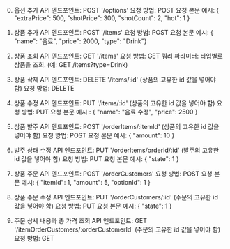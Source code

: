 0. 옵션 추가 API
   엔드포인트: POST '/options'
   요청 방법: POST
   요청 본문 예시: { "extraPrice": 500, "shotPrice": 300, "shotCount": 2, "hot": 1 }

1. 상품 추가 API
   엔드포인트: POST '/items'
   요청 방법: POST
   요청 본문 예시: { "name": "음료", "price": 2000, "type": "Drink"}

2. 상품 조회 API
   엔드포인트: GET '/items'
   요청 방법: GET
   쿼리 파라미터: 타입별로 상품을 조회. (예: GET /items?type=Drink)

3. 상품 삭제 API
   엔드포인트: DELETE '/items/:id' (상품의 고유한 id 값을 넣어야 함)
   요청 방법: DELETE

4. 상품 수정 API
   엔드포인트: PUT '/items/:id' (상품의 고유한 id 값을 넣어야 함)
   요청 방법: PUT
   요청 본문 예시 : { "name": "음료 수정", "price": 2500 }

5. 상품 발주 API
   엔드포인트: POST '/orderItems/:itemId' (상품의 고유한 id 값을 넣어야 함)
   요청 방법: POST
   요청 본문 예시: { "amount": 10 }

6. 발주 상태 수정 API
   엔드포인트: PUT '/orderItems/orderId/:id' (발주의 고유한 id 값을 넣어야 함)
   요청 방법: PUT
   요청 본문 예시: { "state": 1 }

7. 상품 주문 API
   엔드포인트: POST '/orderCustomers'
   요청 방법: POST
   요청 본문 예시: { "itemId": 1, "amount": 5, "optionId": 1 }

8. 상품 주문 수정 API
   엔드포인트: PUT '/orderCustomers/:id' (주문의 고유한 id 값을 넣어야 함)
   요청 방법: PUT
   요청 본문 예시: { "state": 1 }

9. 주문 상세 내용과 총 가격 조회 API
   엔드포인트: GET '/itemOrderCustomers/:orderCustomerId' (주문의 고유한 id 값을 넣어야 함)
   요청 방법: GET
